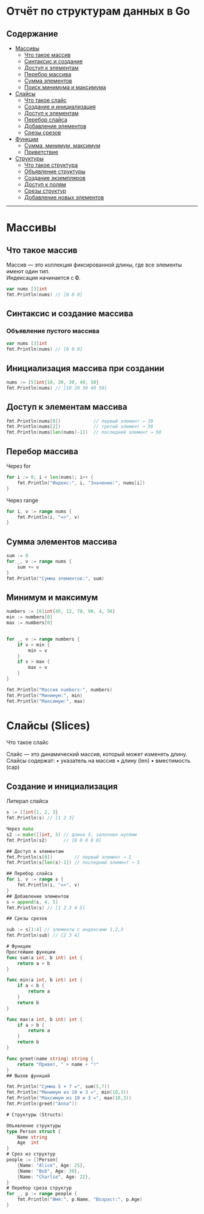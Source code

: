 # Отчёт по структурам данных в Go

## Содержание
- [Массивы](#массивы)
  - [Что такое массив](#что-такое-массив)
  - [Синтаксис и создание](#синтаксис-и-создание)
  - [Доступ к элементам](#доступ-к-элементам)
  - [Перебор массива](#перебор-массива)
  - [Сумма элементов](#сумма-элементов)
  - [Поиск минимума и максимума](#поиск-минимума-и-максимума)
- [Слайсы](#слайсы)
  - [Что такое слайс](#что-такое-слайс)
  - [Создание и инициализация](#создание-и-инициализация)
  - [Доступ к элементам](#доступ-к-элементам-1)
  - [Перебор слайса](#перебор-слайса)
  - [Добавление элементов](#добавление-элементов)
  - [Срезы срезов](#срезы-срезов)
- [Функции](#функции)
  - [Сумма, минимум, максимум](#сумма-минимум-максимум)
  - [Приветствие](#функция-greet)
- [Структуры](#структуры)
  - [Что такое структура](#что-такое-структура)
  - [Объявление структуры](#объявление-структуры)
  - [Создание экземпляров](#создание-экземпляров)
  - [Доступ к полям](#доступ-к-полям)
  - [Срезы структур](#срезы-структур)
  - [Добавление новых элементов](#добавление-новых-элементов)

---

# Массивы

## Что такое массив
Массив — это коллекция фиксированной длины, где все элементы имеют один тип.  
Индексация начинается с **0**.

```go
var nums [3]int
fmt.Println(nums) // [0 0 0]
```
## Синтаксис и создание массива

 ### Объявление пустого массива
```go
var nums [3]int
fmt.Println(nums) // [0 0 0]
```

## Инициализация массива при создании
```go
nums := [5]int{10, 20, 30, 40, 50}
fmt.Println(nums) // [10 20 30 40 50]
```

## Доступ к элементам массива
```go
fmt.Println(nums[0])            // первый элемент → 10
fmt.Println(nums[2])            // третий элемент → 30
fmt.Println(nums[len(nums)-1])  // последний элемент → 50
```

## Перебор массива

Через for
```go
for i := 0; i < len(nums); i++ {
    fmt.Println("Индекс:", i, "Значение:", nums[i])
}
```

Через range

```go
for i, v := range nums {
    fmt.Println(i, "=>", v)
}
```

## Сумма элементов массива
```go
sum := 0
for _, v := range nums {
    sum += v
}
fmt.Println("Сумма элементов:", sum)
```

## Минимум и максимум

```go
numbers := [6]int{45, 12, 78, 90, 4, 56}
min := numbers[0]
max := numbers[0]


for _, v := range numbers {
    if v < min {
        min = v
    }
    if v > max {
        max = v
    }
}

fmt.Println("Массив numbers:", numbers)
fmt.Println("Минимум:", min)
fmt.Println("Максимум:", max)
```

# Слайсы (Slices)

Что такое слайс

Слайс — это динамический массив, который может изменять длину.
Слайсы содержат:
	•	указатель на массив
	•	длину (len)
	•	вместимость (cap)

## Создание и инициализация

Литерал слайса
```go
s := []int{1, 2, 3}
fmt.Println(s) // [1 2 3]

Через make
s2 := make([]int, 5) // длина 5, заполнен нулями
fmt.Println(s2)      // [0 0 0 0 0]

## Доступ к элементам
fmt.Println(s[0])        // первый элемент → 1
fmt.Println(s[len(s)-1]) // последний элемент → 3

## Перебор слайса
for i, v := range s {
    fmt.Println(i, "=>", v)
}
## Добавление элементов
s = append(s, 4, 5)
fmt.Println(s) // [1 2 3 4 5]

## Срезы срезов

sub := s[1:4] // элементы с индексами 1,2,3
fmt.Println(sub) // [2 3 4]

# Функции
Простейшие функции
func sum(a int, b int) int {
    return a + b
}

func min(a int, b int) int {
    if a < b {
        return a
    }
    return b
}

func max(a int, b int) int {
    if a > b {
        return a
    }
    return b
}

func greet(name string) string {
    return "Привет, " + name + "!"
}
## Вызов функций

fmt.Println("Сумма 5 + 7 =", sum(5,7))
fmt.Println("Минимум из 10 и 3 =", min(10,3))
fmt.Println("Максимум из 10 и 3 =", max(10,3))
fmt.Println(greet("Anna"))

# Структуры (Structs)

Объявление структуры
type Person struct {
    Name string
    Age  int
}
# Срез из структур
people := []Person{
    {Name: "Alice", Age: 25},
    {Name: "Bob", Age: 30},
    {Name: "Charlie", Age: 22},
}
# Перебор среза структур
for _, p := range people {
    fmt.Println("Имя:", p.Name, "Возраст:", p.Age)
}
```